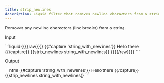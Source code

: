 ```yaml
---
title: strip_newlines
description: Liquid filter that removes newline characters from a string.
---
```

Removes any newline characters (line breaks) from a string.
<p class="code-label">Input</p>
```liquid
{{{{raw}}}}
{{#capture 'string_with_newlines'}}
Hello
there
{{/capture}}
{{strip_newlines string_with_newlines}}
{{{{/raw}}}}
```
<p class="code-label">Output</p>
```html
{{#capture 'string_with_newlines'}}
Hello
there
{{/capture}}
{{strip_newlines string_with_newlines}}
```